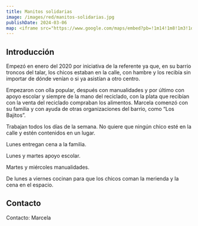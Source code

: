 ```yaml
---
title: Manitos solidarias
image: /images/red/manitos-solidarias.jpg
publishDate: 2024-03-06
map: <iframe src="https://www.google.com/maps/embed?pb=!1m14!1m8!1m3!1d13160.123047476918!2d-58.598079000000006!3d-34.451367!3m2!1i1024!2i768!4f13.1!3m3!1m2!1s0x95bca51d17648a87%3A0x23fda76bd89c1103!2sJos%C3%A9%20M%C3%A1rmol%20449%2C%20B1608CHI%20Troncos%20del%20Talar%2C%20Provincia%20de%20Buenos%20Aires%2C%20Argentina!5e0!3m2!1ses!2sus!4v1716906347641!5m2!1ses!2sus" width="100%" height="300" style="border:0;" allowfullscreen="" loading="lazy" referrerpolicy="no-referrer-when-downgrade"></iframe>
---
```

## Introducción

Empezó en enero del 2020 por iniciativa de la referente ya que, en su barrio troncos del talar, los chicos estaban en la calle, con hambre y los recibía sin importar de dónde venían o si ya asistían a otro centro.

Empezaron con olla popular, después con manualidades y por último con apoyo escolar y siempre de la mano del reciclado, con la plata que recibían con la venta del reciclado compraban los alimentos. Marcela comenzó con su familia y con ayuda de otras organizaciones del barrio, como “Los Bajitos”.

Trabajan todos los días de la semana. No quiere que ningún chico esté en la calle y estén contenidos en un lugar.

Lunes entregan cena a la familia.

Lunes y martes apoyo escolar.

Martes y miércoles manualidades.

De lunes a viernes cocinan para que los chicos coman la merienda y la cena en el espacio.

## Contacto

Contacto: Marcela